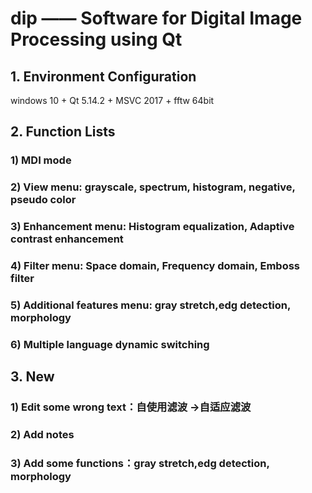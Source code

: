 # dip —— Software for **Digital Image Processing** using Qt

## 1. Environment Configuration
windows 10 + Qt 5.14.2 + MSVC 2017 + fftw 64bit

## 2. Function Lists
### 1) MDI mode
### 2) View menu: grayscale, spectrum, histogram, negative, pseudo color
### 3) Enhancement menu: Histogram equalization, Adaptive contrast enhancement
### 4) Filter menu: Space domain, Frequency domain, Emboss filter
### 5) Additional features menu: gray stretch,edg detection, morphology
### 6) Multiple language dynamic switching

## 3. New
### 1) Edit some wrong text：自使用滤波 ->自适应滤波
### 2) Add notes
### 3) Add some functions：gray stretch,edg detection, morphology

